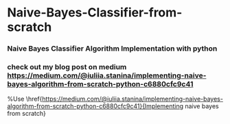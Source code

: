 # Naive-Bayes-Classifier-from-scratch
### Naive Bayes Classifier Algorithm Implementation with python

### check out my blog post on medium https://medium.com/@iuliia.stanina/implementing-naive-bayes-algorithm-from-scratch-python-c6880cfc9c41
%Use \href{https://medium.com/@iuliia.stanina/implementing-naive-bayes-algorithm-from-scratch-python-c6880cfc9c41}{Implementing naive bayes from scratch}

